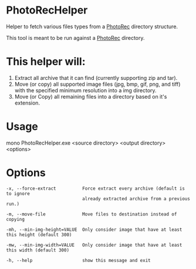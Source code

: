 # PhotoRecHelper
Helper to fetch various files types from a [PhotoRec](http://www.cgsecurity.org/wiki/PhotoRec) directory structure.

This tool is meant to be run against a [PhotoRec](http://www.cgsecurity.org/wiki/PhotoRec) directory.

# This helper will:

1. Extract all archive that it can find (currently supporting zip and tar).
2. Move (or copy) all supported image files (jpg, bmp, gif, png, and tiff) with the specified minimum resolution into a img directory.
3. Move (or Copy) all remaining files into a directory based on it's extension.

# Usage

mono PhotoRecHelper.exe \<source directory\> \<output directory\> \<options\>

# Options
```
-x, --force-extract          Force extract every archive (default is to ignore
                             already extracted archive from a previous run.)

-m, --move-file              Move files to destination instead of copying

-mh, --min-img-height=VALUE  Only consider image that have at least this height (default 300)

-mw, --min-img-width=VALUE   Only consider image that have at least this width (default 300)

-h, --help                   show this message and exit
```
